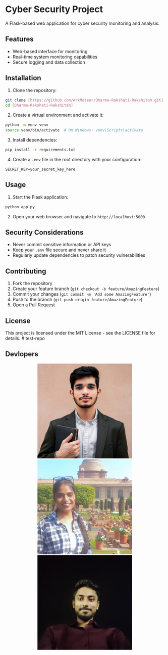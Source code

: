 # Cyber Security Project

A Flask-based web application for cyber security monitoring and analysis.

## Features

- Web-based interface for monitoring
- Real-time system monitoring capabilities
- Secure logging and data collection

## Installation

1. Clone the repository:
```bash
git clone [https://github.com/ArkMeteor/Dharma-Rakshati-Rakshitah.git]
cd [Dharma-Rakshati-Rakshitah]
```

2. Create a virtual environment and activate it:
```bash
python -m venv venv
source venv/bin/activate  # On Windows: venv\Scripts\activate
```

3. Install dependencies:
```bash
pip install -r requirements.txt
```

4. Create a `.env` file in the root directory with your configuration:
```
SECRET_KEY=your_secret_key_here
```

## Usage

1. Start the Flask application:
```bash
python app.py
```

2. Open your web browser and navigate to `http://localhost:5000`

## Security Considerations

- Never commit sensitive information or API keys
- Keep your `.env` file secure and never share it
- Regularly update dependencies to patch security vulnerabilities

## Contributing

1. Fork the repository
2. Create your feature branch (`git checkout -b feature/AmazingFeature`)
3. Commit your changes (`git commit -m 'Add some AmazingFeature'`)
4. Push to the branch (`git push origin feature/AmazingFeature`)
5. Open a Pull Request

## License

This project is licensed under the MIT License - see the LICENSE file for details. # test-repo

## Devlopers

<p align="center">
  <img src="static/imgs/Ayush.jpg" alt="Banner" width="300"/>
  <img src="static/imgs/anshika.jpg" alt="Banner" width="300"/>
  <img src="static/imgs/devansh.jpg" alt="Banner" width="300"/>
</p>
